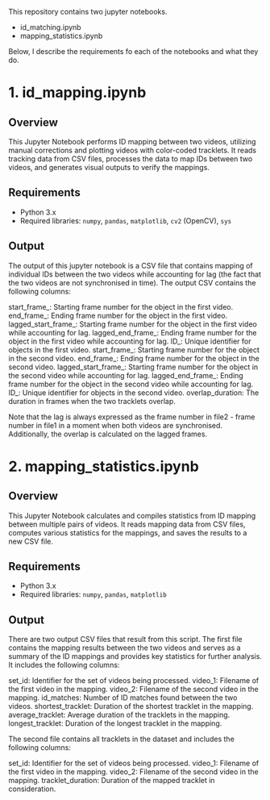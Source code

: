 This repository contains two jupyter notebooks.
- id_matching.ipynb
- mapping_statistics.ipynb

Below, I describe the requirements fo each of the notebooks and what they do.

# 1. id_mapping.ipynb

## Overview
This Jupyter Notebook performs ID mapping between two videos, utilizing manual corrections and plotting videos with color-coded tracklets. It reads tracking data from CSV files, processes the data to map IDs between two videos, and generates visual outputs to verify the mappings.

## Requirements
- Python 3.x
- Required libraries: `numpy`, `pandas`, `matplotlib`, `cv2` (OpenCV), `sys`

## Output
The output of this jupyter notebook is a CSV file that contains mapping of individual IDs between the two videos while accounting for lag (the fact that the two videos are not synchronised in time). The output CSV contains the following columns:

start_frame_<file1>: Starting frame number for the object in the first video.
end_frame_<file1>: Ending frame number for the object in the first video.
lagged_start_frame_<file1>: Starting frame number for the object in the first video while accounting for lag.
lagged_end_frame_<file1>: Ending frame number for the object in the first video while accounting for lag.
ID_<file1>: Unique identifier for objects in the first video.
start_frame_<file2>: Starting frame number for the object in the second video.
end_frame_<file2>: Ending frame number for the object in the second video.
lagged_start_frame_<file2>: Starting frame number for the object in the second video while accounting for lag.
lagged_end_frame_<file2>: Ending frame number for the object in the second video while accounting for lag.
ID_<file2>: Unique identifier for objects in the second video.
overlap_duration: The duration in frames when the two tracklets overlap.

Note that the lag is always expressed as the frame number in file2 - frame number in file1 in a moment when both videos are synchronised. Additionally, the overlap is calculated on the lagged frames.

# 2. mapping_statistics.ipynb

## Overview
This Jupyter Notebook calculates and compiles statistics from ID mapping between multiple pairs of videos. It reads mapping data from CSV files, computes various statistics for the mappings, and saves the results to a new CSV file.

## Requirements
- Python 3.x
- Required libraries: `numpy`, `pandas`, `matplotlib`

## Output
There are two output CSV files that result from this script. The first file contains the mapping results between the two videos and serves as a summary of the ID mappings and provides key statistics for further analysis. It includes the following columns:

set_id: Identifier for the set of videos being processed.
video_1: Filename of the first video in the mapping.
video_2: Filename of the second video in the mapping.
id_matches: Number of ID matches found between the two videos.
shortest_tracklet: Duration of the shortest tracklet in the mapping.
average_tracklet: Average duration of the tracklets in the mapping.
longest_tracklet: Duration of the longest tracklet in the mapping.

The second file contains all tracklets in the dataset and includes the following columns:

set_id: Identifier for the set of videos being processed.
video_1: Filename of the first video in the mapping.
video_2: Filename of the second video in the mapping.
tracklet_duration: Duration of the mapped tracklet in consideration.
